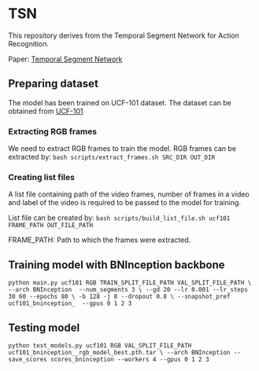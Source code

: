 # TSN

This repository derives from the Temporal Segment Network for Action Recognition.

Paper: [Temporal Segment Network](https://arxiv.org/pdf/1608.00859.pdf)

## Preparing dataset

The model has been trained on UCF-101 dataset. The dataset can be obtained from [UCF-101](http://crcv.ucf.edu/data/UCF101.php)

### Extracting RGB frames

We need to extract RGB frames to train the model. RGB frames can be extracted by:
`bash scripts/extract_frames.sh SRC_DIR OUT_DIR`

### Creating list files

A list file containing path of the video frames, number of frames in a video and label of the video is required to be passed to the model for training.

List file can be created by:
`bash scripts/build_list_file.sh ucf101 FRAME_PATH OUT_FILE_PATH`

FRAME_PATH: Path to which the frames were extracted.

## Training model with BNInception backbone

`python main.py ucf101 RGB TRAIN_SPLIT_FILE_PATH VAL_SPLIT_FILE_PATH \
   --arch BNInception  --num_segments 3 \
   --gd 20 --lr 0.001 --lr_steps 30 60 --epochs 80 \
   -b 128 -j 8 --dropout 0.8 \
   --snapshot_pref ucf101_bninception_  --gpus 0 1 2 3`
   
## Testing model

`python test_models.py ucf101 RGB VAL_SPLIT_FILE_PATH ucf101_bninception__rgb_model_best.pth.tar \
   --arch BNInception --save_scores scores_bninception --workers 4 --gpus 0 1 2 3`
